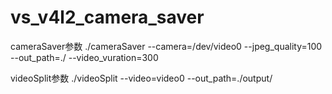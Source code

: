 # vs_v4l2_camera_saver

cameraSaver参数
./cameraSaver --camera=/dev/video0 --jpeg_quality=100 --out_path=./ --video_vuration=300

videoSplit参数
./videoSplit --video=video0 --out_path=./output/
